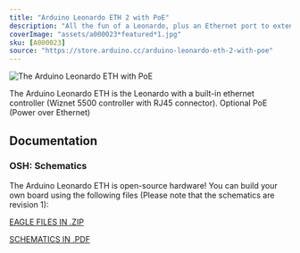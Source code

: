 ```yaml
---
title: "Arduino Leonardo ETH 2 with PoE"
description: "All the fun of a Leonardo, plus an Ethernet port to extend your project to the IoT world."
coverImage: "assets/a000023*featured*1.jpg"
sku: [A000023]
source: "https://store.arduino.cc/arduino-leonardo-eth-2-with-poe"
---
```


![The Arduino Leonardo ETH with PoE](assets/a000023_iso.jpg)

The Arduino Leonardo ETH is the Leonardo with a built-in ethernet controller (Wiznet 5500 controller with RJ45 connector). Optional PoE (Power over Ethernet)

## Documentation

### OSH: Schematics

The Arduino Leonardo ETH is open-source hardware! You can build your own board using the following files (Please note that the schematics are revision 1):

[EAGLE FILES IN .ZIP](https://content.arduino.cc/assets/LeonardoEth_V1.0.zip)

[SCHEMATICS IN .PDF](https://content.arduino.cc/assets/LeonardoEth*V1.0*sch.pdf)